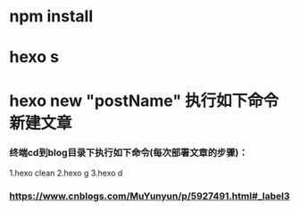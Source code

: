# npm install

# hexo s

# hexo new "postName" 执行如下命令新建文章

### 终端cd到blog目录下执行如下命令(每次部署文章的步骤)：
1.hexo clean 
2.hexo g
3.hexo d 

### https://www.cnblogs.com/MuYunyun/p/5927491.html#_label3
